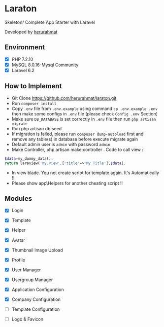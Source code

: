 # Laraton
Skeleton/ Complete App Starter with Laravel

Developed by [herurahmat](https://github.com/herurahmat)


## Environment

- [x] PHP 7.2.10
- [x] MySQL 8.0.16-Mysql Community
- [x] Laravel 6.2

## How to Implement

- Git Clone https://github.com/herurahmat/laraton.git
- Run `composer install`
- Copy `.env` file from `.env.example` using command `cp .env.example .env` then make some configs in `.env` file (please check `Config .env` Section)
- Make sure `DB_DATABASE` is set correctly in `.env` file then run `php artisan migrate`
- Run php artisan db:seed
- If migration is failed, please run `composer dump-autoload` first and remove any table(s) in database before execute migrate again
- Default admin user is `admin` with password `admin`
- Make Controller, php artisan make:controller . Code to call view :
```php
$data=my_dummy_data();
return laraview('my.view',['title'=>'My Title'],$data);
```
- In view blade. You not create script for template again. It's Automatically !!
- Please show app\Helpers for another cheating script !!

## Modules

- [x] Login
- [x] Template
- [x] Helper
- [x] Avatar
- [x] Thumbnail Image Upload
- [x] Profile
- [x] User Manager
- [x] Usergroup Manager
- [x] Application Configuration
- [x] Company Configuration
- [ ] Template Configuration
- [ ] Logo & Favicon

